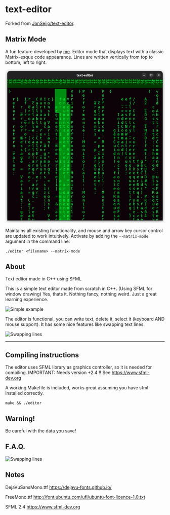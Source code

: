 # text-editor

Forked from [JonSeijo/text-editor](https://github.com/JonSeijo/text-editor).

## Matrix Mode

A fun feature developed by [me](https://github.com/alanzhu39). Editor mode that displays text with a classic Matrix-esque code appearance. Lines are written vertically from top to bottom, left to right.

![Matrix Mode Screenshot](img/matrix_mode_screenshot.png)

Maintains all existing functionality, and mouse and arrow key cursor control are updated to work intuitively. Activate by adding the `--matrix-mode` argument in the command line:

```
./editor <filename> --matrix-mode
```

## About

Text editor made in C++ using SFML

This is a simple text editor made from scratch in C++. (Using SFML for window drawing)
Yes, thats it. Nothing fancy, nothing weird. Just a great learning experience.

![Simple example](https://raw.githubusercontent.com/JonSeijo/text-editor/master/img/super_example.gif)

The editor is functional, you can write text, delete it, select it (keyboard AND mouse support). It has some nice features like swapping text lines.

![Swapping lines](https://raw.githubusercontent.com/JonSeijo/text-editor/master/img/moving_lines.gif)

----

## Compiling instructions

The editor uses SFML library as graphics controller, so it is needed for compiling. IMPORTANT: Needs version +2.4 !!
See https://www.sfml-dev.org

A working Makefile is included, works great assuming you have sfml installed correctly.

```
make && ./editor
```

## Warning!

Be careful with the data you save!


## F.A.Q.

![Swapping lines](https://raw.githubusercontent.com/JonSeijo/text-editor/master/img/but_why.gif)


## Notes

DejaVuSansMono.ttf
https://dejavu-fonts.github.io/

FreeMono.ttf
http://font.ubuntu.com/ufl/ubuntu-font-licence-1.0.txt

SFML 2.4
https://www.sfml-dev.org
